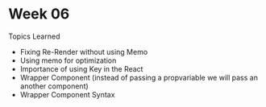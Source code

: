 # Week 06

Topics Learned

- Fixing Re-Render without using Memo
- Using memo for optimization
- Importance of using Key in the React
- Wrapper Component (instead of passing a propvariable we will pass an another component)
- Wrapper Component Syntax
